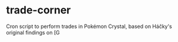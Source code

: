 # trade-corner

Cron script to perform trades in Pokémon Crystal, based on Háčky's original findings on [G